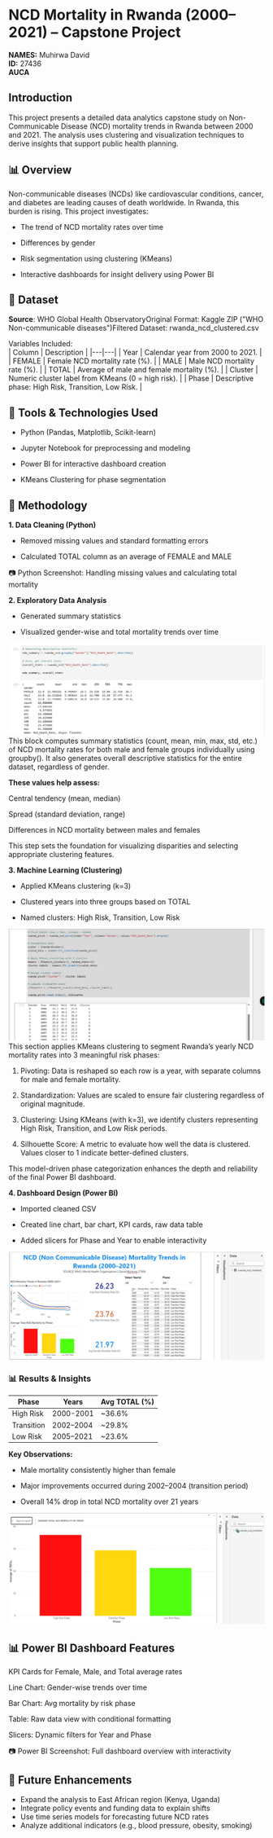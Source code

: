 # NCD Mortality in Rwanda (2000–2021) – Capstone Project  
**NAMES:** Muhirwa David  
**ID:** 27436  
**AUCA**  

## Introduction

This project presents a detailed data analytics capstone study on Non-Communicable Disease (NCD) mortality trends in Rwanda between 2000 and 2021. The analysis uses clustering and visualization techniques to derive insights that support public health planning.

## 📊 Overview

Non-communicable diseases (NCDs) like cardiovascular conditions, cancer, and diabetes are leading causes of death worldwide. In Rwanda, this burden is rising. This project investigates:

- The trend of NCD mortality rates over time

- Differences by gender

- Risk segmentation using clustering (KMeans)

- Interactive dashboards for insight delivery using Power BI

## 📂 Dataset

**Source**: WHO Global Health ObservatoryOriginal Format: Kaggle ZIP ("WHO Non-communicable diseases")Filtered Dataset: rwanda_ncd_clustered.csv

Variables Included:  
| Column | Description |
|---|---|
| Year | Calendar year from 2000 to 2021. |
| FEMALE | Female NCD mortality rate (%). |
| MALE | Male NCD mortality rate (%). |
| TOTAL | Average of male and female mortality (%). |
| Cluster | Numeric cluster label from KMeans (0 = high risk). |
| Phase | Descriptive phase: High Risk, Transition, Low Risk. |

## 🔧 Tools & Technologies Used

- Python (Pandas, Matplotlib, Scikit-learn)

- Jupyter Notebook for preprocessing and modeling

- Power BI for interactive dashboard creation

- KMeans Clustering for phase segmentation

## 🧐 Methodology

**1. Data Cleaning (Python)**

- Removed missing values and standard formatting errors

- Calculated TOTAL column as an average of FEMALE and MALE

📷 Python Screenshot: Handling missing values and calculating total mortality

**2. Exploratory Data Analysis**
- Generated summary statistics

- Visualized gender-wise and total mortality trends over time

![image alt](https://github.com/Daveeeid/NCD_Mortality_Rwanda/blob/main/descriptive%20stats.jpg?raw=true)  
This block computes summary statistics (count, mean, min, max, std, etc.) of NCD mortality rates for both male and female groups individually using groupby(). It also generates overall descriptive statistics for the entire dataset, regardless of gender.

**These values help assess:**  

   Central tendency (mean, median)

   Spread (standard deviation, range)

   Differences in NCD mortality between males and females

This step sets the foundation for visualizing disparities and selecting appropriate clustering features.



**3. Machine Learning (Clustering)**

- Applied KMeans clustering (k=3)

- Clustered years into three groups based on TOTAL

- Named clusters: High Risk, Transition, Low Risk

![image alt](https://github.com/Daveeeid/NCD_Mortality_Rwanda/blob/main/pivot.jpg?raw=true)  
This section applies KMeans clustering to segment Rwanda’s yearly NCD mortality rates into 3 meaningful risk phases:

1. Pivoting: Data is reshaped so each row is a year, with separate columns for male and female mortality.

2. Standardization: Values are scaled to ensure fair clustering regardless of original magnitude.

3. Clustering: Using KMeans (with k=3), we identify clusters representing High Risk, Transition, and Low Risk periods.

4. Silhouette Score: A metric to evaluate how well the data is clustered. Values closer to 1 indicate better-defined clusters.

This model-driven phase categorization enhances the depth and reliability of the final Power BI dashboard.

**4. Dashboard Design (Power BI)**

- Imported cleaned CSV

- Created line chart, bar chart, KPI cards, raw data table

- Added slicers for Phase and Year to enable interactivity

![image alt](https://github.com/Daveeeid/NCD_Mortality_Rwanda/blob/main/dashboard.jpg?raw=true)

### 📊 Results & Insights  
| Phase | Years | Avg TOTAL (%) |
|---|---|---|
| High Risk | 2000-2001 | ~36.6% |
| Transition | 2002–2004 | ~29.8% |
| Low Risk | 2005–2021 | ~23.6% |

**Key Observations:**

- Male mortality consistently higher than female

- Major improvements occurred during 2002–2004 (transition period)

- Overall 14% drop in total NCD mortality over 21 years

![imag alt](https://github.com/Daveeeid/NCD_Mortality_Rwanda/blob/main/categories.jpg?raw=true)

## 📊 Power BI Dashboard Features

KPI Cards for Female, Male, and Total average rates

Line Chart: Gender-wise trends over time

Bar Chart: Avg mortality by risk phase

Table: Raw data view with conditional formatting

Slicers: Dynamic filters for Year and Phase

📷 Power BI Screenshot: Full dashboard overview with interactivity

## 🤖 Future Enhancements

- Expand the analysis to East African region (Kenya, Uganda)
- Integrate policy events and funding data to explain shifts
- Use time series models for forecasting future NCD rates
- Analyze additional indicators (e.g., blood pressure, obesity, smoking)



